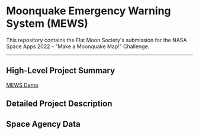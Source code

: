 # Moonquake Emergency Warning System (MEWS)

This repository contains the Flat Moon Society's submission for the NASA Space Apps 2022 - "Make a Moonquake Map!" Challenge.

---
## High-Level Project Summary

[MEWS Demo](https://calvpang.github.io/Moonquake_Blog/posts/2022-10-02-MoonGlobe/)

## Detailed Project Description

## Space Agency Data
